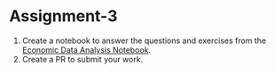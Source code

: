 # Assignment-3

1. Create a notebook to answer the questions and exercises from the [Economic Data Analysis Notebook](https://github.com/ozak/CompEcon/blob/master/notebooks/EconomicDataAnalysis.ipynb).
2. Create a PR to submit your work.
